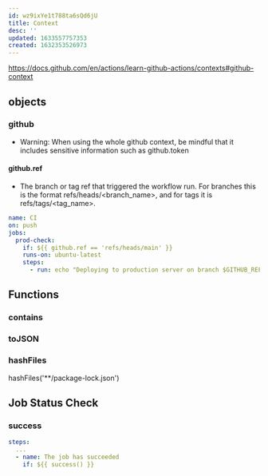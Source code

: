 ```yaml
---
id: wz9ixYe1t788ta6sQd6jU
title: Context
desc: ''
updated: 1633557757353
created: 1632353526973
---
```


https://docs.github.com/en/actions/learn-github-actions/contexts#github-context


## objects

### github
- Warning: When using the whole github context, be mindful that it includes sensitive information such as github.token

#### github.ref
- The branch or tag ref that triggered the workflow run. For branches this is the format refs/heads/<branch_name>, and for tags it is refs/tags/<tag_name>.

```yml
name: CI
on: push
jobs:
  prod-check:
    if: ${{ github.ref == 'refs/heads/main' }}
    runs-on: ubuntu-latest
    steps:
      - run: echo "Deploying to production server on branch $GITHUB_REF"

```

## Functions

### contains

### toJSON

### hashFiles

hashFiles('**/package-lock.json')


## Job Status Check

### success

```yml
steps:
  ...
  - name: The job has succeeded
    if: ${{ success() }}
```